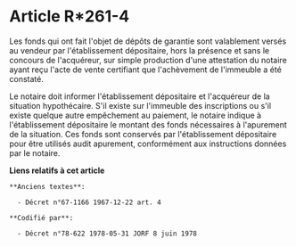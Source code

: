 # Article R*261-4

Les fonds qui ont fait l'objet de dépôts de garantie sont valablement versés au vendeur par l'établissement dépositaire, hors
la présence et sans le concours de l'acquéreur, sur simple production d'une attestation du notaire ayant reçu l'acte de vente
certifiant que l'achèvement de l'immeuble a été constaté.

Le notaire doit informer l'établissement dépositaire et l'acquéreur de la situation hypothécaire. S'il existe sur l'immeuble
des inscriptions ou s'il existe quelque autre empêchement au paiement, le notaire indique à l'établissement dépositaire le
montant des fonds nécessaires à l'apurement de la situation. Ces fonds sont conservés par l'établissement dépositaire pour
être utilisés audit apurement, conformément aux instructions données par le notaire.

**Liens relatifs à cet article**

	**Anciens textes**:

	  - Décret n°67-1166 1967-12-22 art. 4

	**Codifié par**:

	  - Décret n°78-622 1978-05-31 JORF 8 juin 1978

